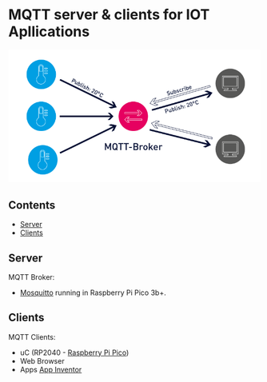 # MQTT server & clients for IOT Apllications

![Alt text](docs/mqtt_1.png "a title")

## Contents
- [Server](#Server)
- [Clients](#Clients)


## Server
MQTT Broker:
- [Mosquitto](https://mosquitto.org/) running in Raspberry Pi Pico 3b+.

## Clients
MQTT Clients:
- uC (RP2040 - [Raspberry Pi Pico](https://www.raspberrypi.com/products/raspberry-pi-pico/)) 
- Web Browser
- Apps [App Inventor](https://appinventor.mit.edu/)
